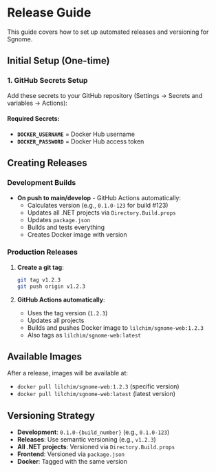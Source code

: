 # Release Guide

This guide covers how to set up automated releases and versioning for Sgnome.

## Initial Setup (One-time)

### 1. GitHub Secrets Setup

Add these secrets to your GitHub repository (Settings → Secrets and variables → Actions):

#### Required Secrets:
- **`DOCKER_USERNAME`** = Docker Hub username
- **`DOCKER_PASSWORD`** =  Docker Hub access token


## Creating Releases

### Development Builds
- **On push to main/develop** - GitHub Actions automatically:
  - Calculates version (e.g., `0.1.0-123` for build #123)
  - Updates all .NET projects via `Directory.Build.props`
  - Updates `package.json`
  - Builds and tests everything
  - Creates Docker image with version

### Production Releases
1. **Create a git tag**: 
   ```bash
   git tag v1.2.3
   git push origin v1.2.3
   ```

2. **GitHub Actions automatically**:
   - Uses the tag version (`1.2.3`)
   - Updates all projects
   - Builds and pushes Docker image to `lilchim/sgnome-web:1.2.3`
   - Also tags as `lilchim/sgnome-web:latest`

## Available Images

After a release, images will be available at:
- `docker pull lilchim/sgnome-web:1.2.3` (specific version)
- `docker pull lilchim/sgnome-web:latest` (latest version)

## Versioning Strategy

- **Development**: `0.1.0-{build_number}` (e.g., `0.1.0-123`)
- **Releases**: Use semantic versioning (e.g., `v1.2.3`)
- **All .NET projects**: Versioned via `Directory.Build.props`
- **Frontend**: Versioned via `package.json`
- **Docker**: Tagged with the same version 